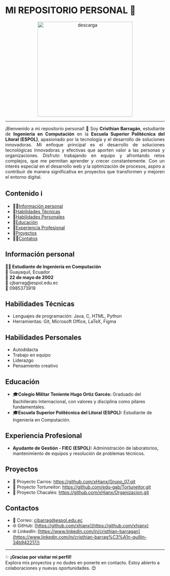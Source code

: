 # MI REPOSITORIO PERSONAL 👋

<div align="center">
  <img src="https://github.com/user-attachments/assets/aad36723-82d2-43cc-bb6e-53c75f6450cd" alt="descarga" width="300">
</div>

---

<p align="justify">
¡Bienvenido a mi repositorio personal! 🎉  
Soy <strong>Cristhian Barragán</strong>, estudiante de <strong>Ingeniería en Computación</strong> en la <strong>Escuela Superior Politécnica del Litoral (ESPOL)</strong>, apasionado por la tecnología y el desarrollo de soluciones innovadoras. Mi enfoque principal es el desarrollo de soluciones tecnológicas innovadoras y efectivas que aporten valor a las personas y organizaciones. Disfruto trabajando en equipo y afrontando retos complejos, que me permitan aprender y crecer constantemente. Con un interés especial en el desarrollo web y la optimización de procesos, aspiro a contribuir de manera significativa en proyectos que transformen y mejoren el entorno digital.

## Contenido ℹ️
* 👨‍💼[Información personal](#información-personal)
* 🔧[Habilidades Técnicas](#habilidades-técnicas)
* 🌟[Habilidades Personales](#habilidades-personales)
* 🏫[Educación](#educación)
* 💼[Experiencia Profesional](#experiencia-profesional)
* 📁[Proyectos](#proyectos)
* 👨‍💻[Contatos](#contactos)
  
## Información personal
<p> <strong>👨‍💻 Estudiante de Ingeniería en Computación</strong> <br> 📍 Guayaquil, Ecuador <br>🎂 <strong>22 de mayo de 2002</strong> <br> 📧 cjbarrag@espol.edu.ec <br>📱 0985373919 </p>

## Habilidades Técnicas
* Lenguajes de programación: Java, C, HTML, Python
* Herramientas: Git, Microsoft Office, LaTeX, Figma

## Habilidades Personales
* Autodidacta
* Trabajo en equipo
* Liderazgo
* Pensamiento creativo

## Educación
* 🎓<strong>Colegio Militar Teniente Hugo Ortiz Garcés:</strong> Graduado del Bachillerato Internacional, con valores y disciplina como pilares fundamentales.
* 🎓<strong>Escuela Superior Politécnica del Litoral (ESPOL):</strong> Estudiante de Ingeniería en Computación.

## Experiencia Profesional
* <strong>Ayudante de Gestión - FIEC (ESPOL):</strong> Administración de laboratorios, mantenimiento de equipos y resolución de problemas técnicos.

## Proyectos
* 🚗 Proyecto Carros: https://github.com/xHianx/Grupo_07.git
* 🐢 Proyecto Tortuneitor: https://github.com/edu-gab/Tortuneitor.git
* 🦾 Proyecto Chacales: https://github.com/xHianx/Organizacion.git
   
## Contactos
* 📧 Correo: cjbarrag@espol.edu.ec
* 🌐 GitHub: [https://github.com/xhianx](https://github.com/xhianx)
* 🌐 LinkedIn: [https://www.linkedin.com/in/cristhian-barragan](https://www.linkedin.com/in/cristhian-barrag%C3%A1n-guillin-34b942217/)

---

✨ <strong>¡Gracias por visitar mi perfil!</strong><br>
Explora mis proyectos y no dudes en ponerte en contacto. Estoy abierto a colaboraciones y nuevas oportunidades. 😊
